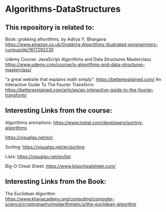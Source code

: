# Algorithms-DataStructures


## This repository is related to:

Book: grokking alhorithms, by Aditya Y. Bhargava
https://www.amazon.co.uk/Grokking-Algorithms-illustrated-programmers-curious/dp/1617292230

Udemy Course: JavaScript Algorithms and Data Structures Masterclass
https://www.udemy.com/course/js-algorithms-and-data-structures-masterclass/

"a great website that explains math simply": https://betterexplained.com/
An Interactive Guide To The Fourier Transform: https://betterexplained.com/articles/an-interactive-guide-to-the-fourier-transform/

## Interesting Links from the course:

Algorithms animations:
https://www.toptal.com/developers/sorting-algorithms

https://visualgo.net/en/

Sorting: https://visualgo.net/en/sorting

Lists: https://visualgo.net/en/list

Big-O Cheat Sheet: https://www.bigocheatsheet.com/


## Interesting Links from the Book:
The Euclidean Algorithm https://www.khanacademy.org/computing/computer-science/cryptography/modarithmetic/a/the-euclidean-algorithm

